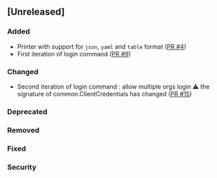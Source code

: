 ## [Unreleased]

### Added

- Printer with support for `json`, `yaml` and `table` format
([PR #4](https://github.com/cycloidio/youdeploy-cli/pull/4))
- First iteration of login command 
([PR #9](https://github.com/cycloidio/youdeploy-cli/pull/9))

### Changed

- Second iteration of login command : allow multiple orgs login
:warning: the signature of common.ClientCredentials has changed
([PR #15](https://github.com/cycloidio/youdeploy-cli/pull/15))

### Deprecated

### Removed

### Fixed

### Security
